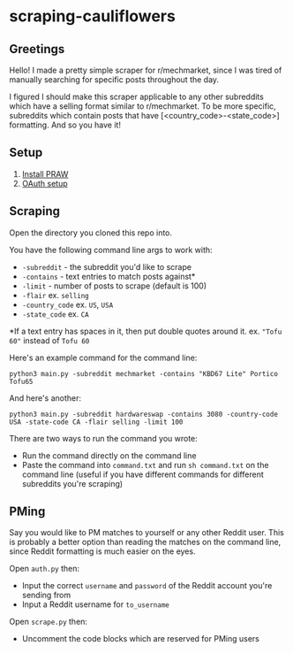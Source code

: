# scraping-cauliflowers

## Greetings
Hello! I made a pretty simple scraper for r/mechmarket, since I was tired of manually searching for specific posts throughout the day. 

I figured I should make this scraper applicable to any other subreddits which have a selling format similar to r/mechmarket. To be more specific, subreddits which contain posts that have [<country_code>-<state_code>] formatting. And so you have it!

## Setup
1. [Install PRAW](https://praw.readthedocs.io/en/stable/getting_started/installation.html)
2. [OAuth setup](https://redditclient.readthedocs.io/en/latest/oauth/)

## Scraping
Open the directory you cloned this repo into.

You have the following command line args to work with:
* `-subreddit` - the subreddit you'd like to scrape
* `-contains` - text entries to match posts against*
* `-limit` - number of posts to scrape (default is 100)
* `-flair` ex. `selling`
* `-country_code` ex. `US`, `USA`
* `-state_code` ex. `CA`

*If a text entry has spaces in it, then put double quotes around it. ex. `"Tofu 60"` instead of `Tofu 60`

Here's an example command for the command line:

`python3 main.py -subreddit mechmarket -contains "KBD67 Lite" Portico Tofu65`

And here's another:

`python3 main.py -subreddit hardwareswap -contains 3080 -country-code USA -state-code CA -flair selling -limit 100`

There are two ways to run the command you wrote:
* Run the command directly on the command line
* Paste the command into `command.txt` and run `sh command.txt` on the command line (useful if you have different commands for different subreddits you're scraping)

## PMing
Say you would like to PM matches to yourself or any other Reddit user. This is probably a better option than reading the matches on the command line, since Reddit formatting is much easier on the eyes.

Open `auth.py` then:
* Input the correct `username` and `password` of the Reddit account you're sending from
* Input a Reddit username for `to_username`

Open `scrape.py` then:
* Uncomment the code blocks which are reserved for PMing users

